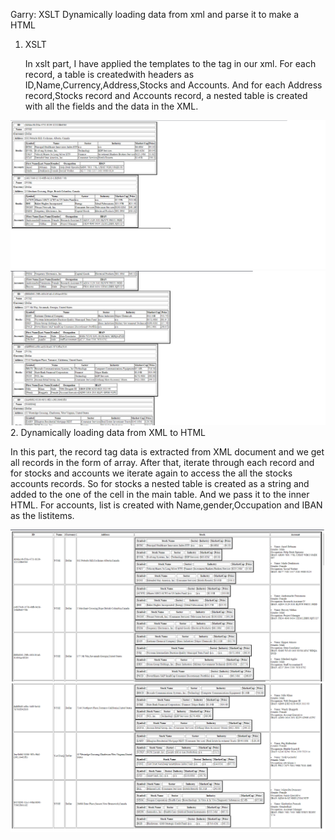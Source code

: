 Garry: XSLT
       Dynamically loading data from xml and parse it to make a HTML


1. XSLT

   In xslt part, I have applied the templates to the <record> tag in our xml. For each record, a table is createdwith headers as ID,Name,Currency,Address,Stocks and Accounts. And for each Address record,Stocks record and Accounts record, a nested table is created with all the fields and the data in the XML.

![image info](/project-1\screenshots\XSLT1.png)
![image info](/project-1\screenshots\XSLT2.png)
2. Dynamically loading data from XML to HTML

 In this part, the record tag data is extracted from XML document and we get all records in the form of array. After that, iterate through each record and for stocks and accounts we iterate again to access the all the stocks accounts records. So for stocks a nested table is created as a string and added to the one of the cell in the main table. And we pass it to the inner HTML. For accounts, list is created with Name,gender,Occupation and IBAN as the listitems.

![image info](/project-1/screenshots/XMLToHTML1.png)
![image info](/project-1/screenshots/XMLToHTML2.png)